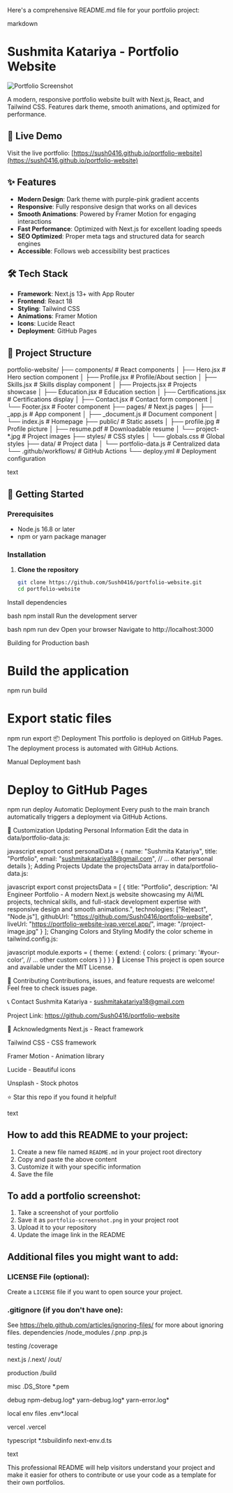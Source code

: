 Here's a comprehensive README.md file for your portfolio project:

markdown
# Sushmita Katariya - Portfolio Website

![Portfolio Screenshot](https://images.unsplash.com/photo-1460925895917-afdab827c52f?auto=format&fit=crop&w=1200&q=80)

A modern, responsive portfolio website built with Next.js, React, and Tailwind CSS. Features dark theme, smooth animations, and optimized for performance.

## 🚀 Live Demo

Visit the live portfolio: [https://sush0416.github.io/portfolio-website](https://sush0416.github.io/portfolio-website)

## ✨ Features

- **Modern Design**: Dark theme with purple-pink gradient accents
- **Responsive**: Fully responsive design that works on all devices
- **Smooth Animations**: Powered by Framer Motion for engaging interactions
- **Fast Performance**: Optimized with Next.js for excellent loading speeds
- **SEO Optimized**: Proper meta tags and structured data for search engines
- **Accessible**: Follows web accessibility best practices

## 🛠️ Tech Stack

- **Framework**: Next.js 13+ with App Router
- **Frontend**: React 18
- **Styling**: Tailwind CSS
- **Animations**: Framer Motion
- **Icons**: Lucide React
- **Deployment**: GitHub Pages

## 📁 Project Structure
portfolio-website/
├── components/ # React components
│ ├── Hero.jsx # Hero section component
│ ├── Profile.jsx # Profile/About section
│ ├── Skills.jsx # Skills display component
│ ├── Projects.jsx # Projects showcase
│ ├── Education.jsx # Education section
│ ├── Certifications.jsx # Certifications display
│ ├── Contact.jsx # Contact form component
│ └── Footer.jsx # Footer component
├── pages/ # Next.js pages
│ ├── _app.js # App component
│ ├── _document.js # Document component
│ └── index.js # Homepage
├── public/ # Static assets
│ ├── profile.jpg # Profile picture
│ ├── resume.pdf # Downloadable resume
│ └── project-*.jpg # Project images
├── styles/ # CSS styles
│ └── globals.css # Global styles
├── data/ # Project data
│ └── portfolio-data.js # Centralized data
└── .github/workflows/ # GitHub Actions
└── deploy.yml # Deployment configuration

text

## 🚀 Getting Started

### Prerequisites

- Node.js 16.8 or later
- npm or yarn package manager

### Installation

1. **Clone the repository**
   ```bash
   git clone https://github.com/Sush0416/portfolio-website.git
   cd portfolio-website
Install dependencies

bash
npm install
Run the development server

bash
npm run dev
Open your browser
Navigate to http://localhost:3000

Building for Production
bash
# Build the application
npm run build

# Export static files
npm run export
📦 Deployment
This portfolio is deployed on GitHub Pages. The deployment process is automated with GitHub Actions.

Manual Deployment
bash
# Deploy to GitHub Pages
npm run deploy
Automatic Deployment
Every push to the main branch automatically triggers a deployment via GitHub Actions.

🎨 Customization
Updating Personal Information
Edit the data in data/portfolio-data.js:

javascript
export const personalData = {
  name: "Sushmita Katariya",
  title: "Portfolio",
  email: "sushmitakatariya18@gmail.com",
  // ... other personal details
};
Adding Projects
Update the projectsData array in data/portfolio-data.js:

javascript
export const projectsData = [
  {
    title: "Portfolio",
    description: "AI Engineer Portfolio - A modern Next.js website showcasing my AI/ML projects, technical skills, and full-stack development expertise with responsive design and smooth animations.",
    technologies: ["Re)eact", "Node.js"],
    githubUrl: "https://github.com/Sush0416/portfolio-website",
    liveUrl: "https://portfolio-website-ivap.vercel.app/",
    image: "/project-image.jpg"
  }
];
Changing Colors and Styling
Modify the color scheme in tailwind.config.js:

javascript
module.exports = {
  theme: {
    extend: {
      colors: {
        primary: '#your-color',
        // ... other custom colors
      }
    }
  }
}
📝 License
This project is open source and available under the MIT License.

🤝 Contributing
Contributions, issues, and feature requests are welcome! Feel free to check issues page.

📞 Contact
Sushmita Katariya - sushmitakatariya18@gmail.com

Project Link: https://github.com/Sush0416/portfolio-website

🙏 Acknowledgments
Next.js - React framework

Tailwind CSS - CSS framework

Framer Motion - Animation library

Lucide - Beautiful icons

Unsplash - Stock photos

⭐ Star this repo if you found it helpful!

text

## How to add this README to your project:

1. Create a new file named `README.md` in your project root directory
2. Copy and paste the above content
3. Customize it with your specific information
4. Save the file

## To add a portfolio screenshot:

1. Take a screenshot of your portfolio
2. Save it as `portfolio-screenshot.png` in your project root
3. Upload it to your repository
4. Update the image link in the README

## Additional files you might want to add:

### LICENSE File (optional):
Create a `LICENSE` file if you want to open source your project.

### .gitignore (if you don't have one):
See https://help.github.com/articles/ignoring-files/ for more about ignoring files.
dependencies
/node_modules
/.pnp
.pnp.js

testing
/coverage

next.js
/.next/
/out/

production
/build

misc
.DS_Store
*.pem

debug
npm-debug.log*
yarn-debug.log*
yarn-error.log*

local env files
.env*.local

vercel
.vercel

typescript
*.tsbuildinfo
next-env.d.ts

text

This professional README will help visitors understand your project and make it easier for others to contribute or use your code as a template for their own portfolios.
